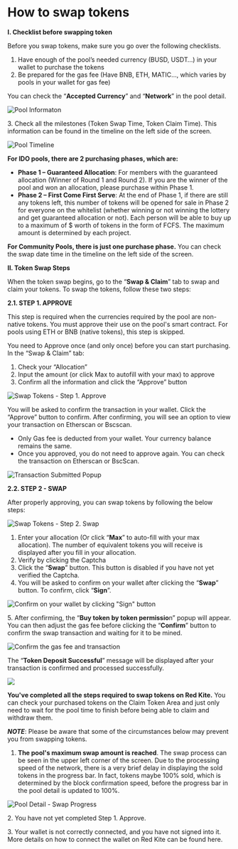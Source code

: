 # How to swap tokens

**I. Checklist before swapping token**

Before you swap tokens, make sure you go over the following checklists.

1. Have enough of the pool’s needed currency (BUSD, USDT…) in your wallet to purchase the tokens
2. Be prepared for the gas fee (Have BNB, ETH, MATIC…, which varies by pools in your wallet for gas fee)

You can check the “**Accepted Currency**” and “**Network**” in the pool detail.

![Pool Informaton](<../.gitbook/assets/0 (4)>)

3\. Check all the milestones (Token Swap Time, Token Claim Time). This information can be found in the timeline on the left side of the screen.

![Pool Timeline](../.gitbook/assets/1)

**For IDO pools, there are 2 purchasing phases, which are:**

* **Phase 1 – Guaranteed Allocation**: For members with the guaranteed allocation (Winner of Round 1 and Round 2). If you are the winner of the pool and won an allocation, please purchase within Phase 1.
* **Phase 2 – First Come First Serve**: At the end of Phase 1, if there are still any tokens left, this number of tokens will be opened for sale in Phase 2 for everyone on the whitelist (whether winning or not winning the lottery and get guaranteed allocation or not). Each person will be able to buy up to a maximum of $ worth of tokens in the form of FCFS. The maximum amount is determined by each project.

**For Community Pools, there is just one purchase phase.** You can check the swap date time in the timeline on the left side of the screen.

**II. Token Swap Steps**

When the token swap begins, go to the “**Swap & Claim**” tab to swap and claim your tokens. To swap the tokens, follow these two steps:

**2.1.  STEP 1. APPROVE**

This step is required when the currencies required by the pool are non-native tokens. You must approve their use on the pool's smart contract. For pools using ETH or BNB (native tokens), this step is skipped.

You need to Approve once (and only once) before you can start purchasing. In the “Swap & Claim” tab:

1. Check your “Allocation”
2. Input the amount (or click Max to autofill with your max) to approve
3. Confirm all the information and click the “Approve” button

![Swap Tokens - Step 1. Approve](<../.gitbook/assets/2 (3)>)

You will be asked to confirm the transaction in your wallet. Click the “Approve” button to confirm. After confirming, you will see an option to view your transaction on Etherscan or Bscscan.

* Only Gas fee is deducted from your wallet. Your currency balance remains the same.
* Once you approved, you do not need to approve again. You can check the transaction on Etherscan or BscScan.

![Transaction Submitted Popup](../.gitbook/assets/Screenshot\_44.png)

**2.2. STEP 2 - SWAP**

After properly approving, you can swap tokens by following the below steps:

![Swap Tokens - Step 2. Swap](<../.gitbook/assets/4 (3)>)

1. Enter your allocation (Or click “**Max**” to auto-fill with your max allocation). The number of equivalent tokens you will receive is displayed after you fill in your allocation.
2. Verify by clicking the Captcha
3. Click the “**Swap**” button. This button is disabled if you have not yet verified the Captcha.
4. You will be asked to confirm on your wallet after clicking the “**Swap**” button. To confirm, click “**Sign**”.

![Confirm on your wallet by clicking "Sign" button](../.gitbook/assets/5)

5\. After confirming, the “**Buy token by token permissio**n” popup will appear. You can then adjust the gas fee before clicking the “**Confirm**” button to confirm the swap transaction and waiting for it to be mined.

![Confirm the gas fee and transaction](../.gitbook/assets/6)

The “**Token Deposit Successful**” message will be displayed after your transaction is confirmed and processed successfully.

![](<../.gitbook/assets/7 (1)>)

**You've completed all the steps required to swap tokens on Red Kite.** You can check your purchased tokens on the Claim Token Area and just only need to wait for the pool time to finish before being able to claim and withdraw them.

_**NOTE**_: Please be aware that some of the circumstances below may prevent you from swapping tokens.

1. **The pool's maximum swap amount is reached**. The swap process can be seen in the upper left corner of the screen. Due to the processing speed of the network, there is a very brief delay in displaying the sold tokens in the progress bar. In fact, tokens maybe 100% sold, which is determined by the block confirmation speed, before the progress bar in the pool detail is updated to 100%.

![Pool Detail - Swap Progress](../.gitbook/assets/8)

2\. You have not yet completed Step 1. Approve.

3\. Your wallet is not correctly connected, and you have not signed into it. More details on how to connect the wallet on Red Kite can be found here.
